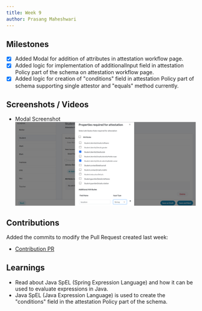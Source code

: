 ```yaml
---
title: Week 9
author: Prasang Maheshwari
---
```


## Milestones
- [x] Added Modal for addition of attributes in attestation workflow page.
- [x] Added logic for implementation of additionalInput field in attestation Policy part of the schema on attestation workflow page.
- [x] Added logic for creation of "conditions" field in attestation Policy part of schema supporting single attestor and "equals" method currently. 

## Screenshots / Videos 
- Modal Screenshot
  ![Modal Screenshot](image-1.png)

## Contributions
Added the commits to modify the Pull Request created last week:
  - [Contribution PR](https://github.com/Sunbird-RC/Admin-Portal/pull/114)

## Learnings
- Read about Java SpEL (Spring Expression Language) and how it can be used to evaluate expressions in Java.
- Java SpEL (Java Expression Language) is used to create the "conditions" field in the attestation Policy part of the schema. 